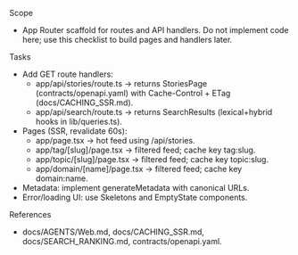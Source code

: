 Scope

- App Router scaffold for routes and API handlers. Do not implement code here; use this checklist to build pages and handlers later.

Tasks

- Add GET route handlers:
  - app/api/stories/route.ts → returns StoriesPage (contracts/openapi.yaml) with Cache-Control + ETag (docs/CACHING_SSR.md).
  - app/api/search/route.ts → returns SearchResults (lexical+hybrid hooks in lib/queries.ts).
- Pages (SSR, revalidate 60s):
  - app/page.tsx → hot feed using /api/stories.
  - app/tag/[slug]/page.tsx → filtered feed; cache key tag:slug.
  - app/topic/[slug]/page.tsx → filtered feed; cache key topic:slug.
  - app/domain/[name]/page.tsx → filtered feed; cache key domain:name.
- Metadata: implement generateMetadata with canonical URLs.
- Error/loading UI: use Skeletons and EmptyState components.

References

- docs/AGENTS/Web.md, docs/CACHING_SSR.md, docs/SEARCH_RANKING.md, contracts/openapi.yaml.

